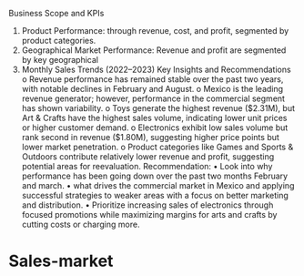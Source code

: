 Business Scope and KPIs
1.	Product Performance: through revenue, cost, and profit, segmented by product categories.
2.	Geographical Market Performance: Revenue and profit are segmented by key geographical
3.	Monthly Sales Trends (2022–2023)
Key Insights and Recommendations
o	Revenue performance has remained stable over the past two years, with notable declines in February and August.
o	Mexico is the leading revenue generator; however, performance in the commercial segment has shown variability.
o	Toys generate the highest revenue ($2.31M), but Art & Crafts have the highest sales volume, indicating lower unit prices or higher customer demand.
o	Electronics exhibit low sales volume but rank second in revenue ($1.80M), suggesting higher price points but lower market penetration.
o	Product categories like Games and Sports & Outdoors contribute relatively lower revenue and profit, suggesting potential areas for reevaluation.
Recommendation:
•	Look into why performance has been going down over the past two months February and march.
•	 what drives the commercial market in Mexico and applying successful strategies to weaker areas with a focus on better marketing and distribution.
•	Prioritize increasing sales of electronics through focused promotions while maximizing margins for arts and crafts by cutting costs or charging more. 
# Sales-market
